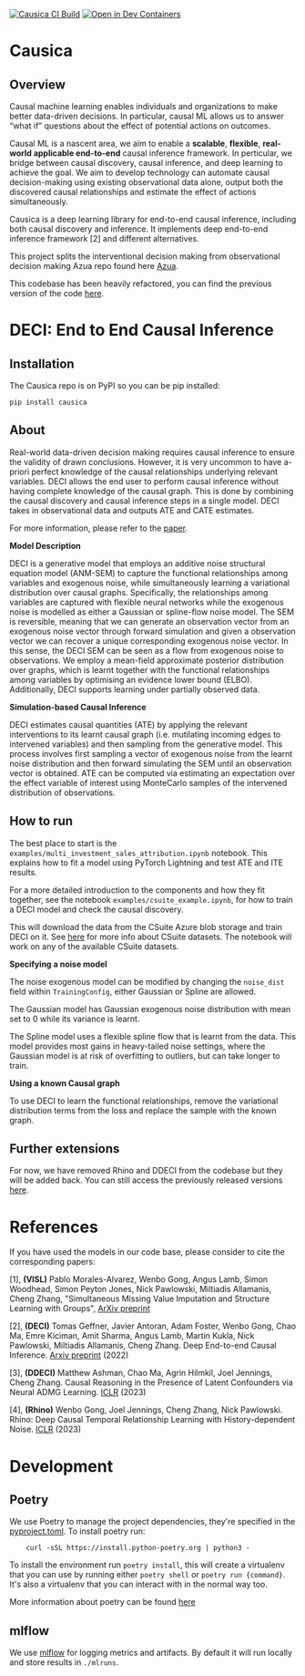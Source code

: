 [![Causica CI Build](https://github.com/microsoft/causica/actions/workflows/ci-build.yml/badge.svg)](https://github.com/microsoft/causica/actions/workflows/ci-build.yml)
[![Open in Dev Containers](https://img.shields.io/static/v1?label=Dev%20Containers&message=Open&color=blue&logo=visualstudiocode)](https://vscode.dev/redirect?url=vscode://ms-vscode-remote.remote-containers/cloneInVolume?url=https://github.com/microsoft/causica)


# Causica

## Overview

Causal machine learning enables individuals and organizations to make better data-driven decisions. In particular, causal ML allows us to answer “what if” questions about the effect of potential actions on outcomes.

Causal ML is a nascent area, we aim  to enable a **scalable**, **flexible**, **real-world applicable end-to-end** causal inference framework. In perticular, we bridge between causal discovery, causal inference, and deep learning to achieve the goal.  We aim to develop technology can automate causal decision-making using existing observational data alone, output both the discovered causal relationships and estimate the effect of actions simultaneously.

Causica is a deep learning library for end-to-end causal inference, including both causal discovery and inference.  It implements deep end-to-end inference framework [2] and different alternatives.

This project splits the interventional decision making from observational decision making Azua repo found here [Azua](https://github.com/microsoft/project-azua).

This codebase has been heavily refactored, you can find the previous version of the code [here](https://github.com/microsoft/causica/releases/tag/v0.0.0).

# DECI: End to End Causal Inference

## Installation

The Causica repo is on PyPI so you can be pip installed:

```
pip install causica
```

## About

Real-world data-driven decision making requires causal inference to ensure the validity of drawn conclusions. However, it is very uncommon to have a-priori perfect knowledge of the causal relationships underlying relevant variables. DECI allows the end user to perform causal inference without having complete knowledge of the causal graph. This is done by combining the causal discovery and causal inference steps in a single model. DECI takes in observational data and outputs ATE and CATE estimates.

For more information, please refer to the [paper](https://arxiv.org/abs/2202.02195).


**Model Description**

DECI is a generative model that employs an additive noise structural equation model (ANM-SEM) to capture the functional relationships among variables and exogenous noise, while simultaneously learning a variational distribution over causal graphs. Specifically, the relationships among variables are captured with flexible neural networks while the exogenous noise is modelled as either a Gaussian or spline-flow noise model. The SEM is reversible, meaning that we can generate an observation vector from an exogenous noise vector through forward simulation and given a observation vector we can recover a unique corresponding exogenous noise vector. In this sense, the DECI SEM can be seen as a flow from exogenous noise to observations. We employ a mean-field approximate posterior distribution over graphs, which is learnt together with the functional relationships among variables by optimising an evidence lower bound (ELBO). Additionally, DECI supports learning under partially observed data.

**Simulation-based Causal Inference**

DECI estimates causal quantities (ATE) by applying the relevant interventions to its learnt causal graph (i.e. mutilating incoming edges to intervened variables) and then sampling from the generative model. This process involves first sampling a vector of exogenous noise from the learnt noise distribution and then forward simulating the SEM until an observation vector is obtained. ATE can be computed via estimating an expectation over the effect variable of interest using MonteCarlo samples of the intervened distribution of observations.

## How to run

The best place to start is the `examples/multi_investment_sales_attribution.ipynb` notebook. This explains how to fit a model using PyTorch Lightning and test ATE and ITE results.

For a more detailed introduction to the components and how they fit together, see the notebook `examples/csuite_example.ipynb`, for how to train a DECI model and check the causal discovery.

This will download the data from the CSuite Azure blob storage and train DECI on it. See [here](https://github.com/microsoft/csuite) for more info about CSuite datasets. The notebook will work on any of the available CSuite datasets.


**Specifying a noise model**

The noise exogenous model can be modified by changing the `noise_dist` field within `TrainingConfig`, either Gaussian or Spline are allowed.

The Gaussian model has Gaussian exogenous noise distribution with mean set to 0 while its variance is learnt.

The Spline model uses a flexible spline flow that is learnt from the data. This model provides most gains in heavy-tailed noise settings, where the Gaussian model is at risk of overfitting to outliers, but can take longer to train.

**Using a known Causal graph**

To use DECI to learn the functional relationships, remove the variational distribution terms from the loss and replace the sample with the known graph.

## Further extensions

For now, we have removed Rhino and DDECI from the codebase but they will be added back. You can still access the previously released versions [here](https://github.com/microsoft/causica/releases/tag/v0.0.0).

# References

If you have used the models in our code base, please consider to cite the corresponding papers:

[1], **(VISL)** Pablo Morales-Alvarez, Wenbo Gong, Angus Lamb, Simon Woodhead, Simon Peyton Jones, Nick Pawlowski, Miltiadis Allamanis, Cheng Zhang, "Simultaneous Missing Value Imputation and Structure Learning with Groups", [ArXiv preprint](https://arxiv.org/abs/2110.08223)

[2], **(DECI)** Tomas Geffner, Javier Antoran, Adam Foster, Wenbo Gong, Chao Ma, Emre Kiciman, Amit Sharma, Angus Lamb, Martin Kukla, Nick Pawlowski, Miltiadis Allamanis, Cheng Zhang. Deep End-to-end Causal Inference. [Arxiv preprint](https://arxiv.org/abs/2202.02195) (2022)

[3], **(DDECI)** Matthew Ashman, Chao Ma, Agrin Hilmkil, Joel Jennings, Cheng Zhang. Causal Reasoning in the Presence of Latent Confounders via Neural ADMG Learning. [ICLR](https://openreview.net/forum?id=dcN0CaXQhT) (2023)

[4], **(Rhino)** Wenbo Gong, Joel Jennings, Cheng Zhang, Nick Pawlowski. Rhino: Deep Causal Temporal Relationship Learning with History-dependent Noise. [ICLR](https://openreview.net/forum?id=i_1rbq8yFWC) (2023)


# Development

## Poetry

We use Poetry to manage the project dependencies, they're specified in the [pyproject.toml](pyproject.toml). To install poetry run:

```
    curl -sSL https://install.python-poetry.org | python3 -
```

To install the environment run `poetry install`, this will create a virtualenv that you can use by running either `poetry shell` or `poetry run {command}`. It's also a virtualenv that you can interact with in the normal way too.

More information about poetry can be found [here](https://python-poetry.org/)

## mlflow

We use [mlflow](https://mlflow.org/) for logging metrics and artifacts. By default it will run locally and store results in `./mlruns`.
